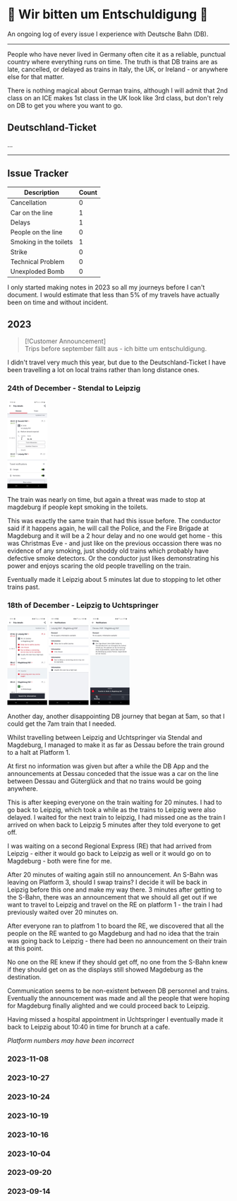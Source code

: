 # 🚝 Wir bitten um Entschuldigung 🚨

An ongoing log of every issue I experience with Deutsche Bahn (DB).

--------------------------------------------------------------------------------

People who have never lived in Germany often cite it as a reliable, punctual country where everything runs on time. The truth is that DB trains are as late, cancelled, or delayed as trains in Italy, the UK, or Ireland - or anywhere else for that matter.

There is nothing magical about German trains, although I will admit that 2nd class on an ICE makes 1st class in the UK look like 3rd class, but don't rely on DB to get you where you want to go.

## Deutschland-Ticket

...

---

## Issue Tracker

Description            | Count
---------------------- | -----
Cancellation           | 0
Car on the line        | 1
Delays                 | 1
People on the line     | 0
Smoking in the toilets | 1
Strike                 | 0
Technical Problem      | 0
Unexploded Bomb        | 0

I only started making notes in 2023 so all my journeys before I can't document. I would estimate that less than 5% of my travels have actually been on time and without incident.

## 2023

> [!Customer Announcement]  
> Trips before september fällt aus - ich bitte um entschuldigung.

I didn't travel very much this year, but due to the Deutschland-Ticket I have been travelling a lot on local trains rather than long distance ones.

### 24th of December - Stendal to Leipzig

<img src="./images/2023-12-24/20231224_102615_DB Navigator.jpg" height="200" alt="DB App showing the train timetable for my journey from Stendal to Leipzig">

The train was nearly on time, but again a threat was made to stop at magdeburg if people kept smoking in the toilets.

This was exactly the same train that had this issue before. The conductor said if it happens again, he will call the Police, and the Fire Brigade at Magdeburg and it will be a 2 hour delay and no one would get home - this was Christmas Eve - and just like on the previous occassion there was no evidence of any smoking, just shoddy old trains which probably have defective smoke detectors. Or the conductor just likes demonstrating his power and enjoys scaring the old people travelling on the train.

Eventually made it Leipzig about 5 minutes lat due to stopping to let other trains past.

### 18th of December - Leipzig to Uchtspringer

<img src="./images/2023-12-18/20231218_081420_DB Navigator.jpg" height="200" alt="DB App showing delays to the train timetable for my journey from Leipzig to Uchtspringer">
<img src="./images/2023-12-18/20231218_081441_DB%20Navigator.jpg" height="200" alt="DB App showing issues with the train from Leipzig to Uchtspringer">
<img src="./images/2023-12-18/20231218_085445_DB%20Navigator.jpg" height="200" alt="DB App showing issues with the train from Leipzig to Uchtspringer">

Another day, another disappointing DB journey that began at 5am, so that I could get the 7am train that I needed.

Whilst travelling between Leipzig and Uchtspringer via Stendal and Magdeburg, I managed to make it as far as Dessau before the train ground to a halt at Platform 1.

At first no information was given but after a while the DB App and the announcements at Dessau conceded that the issue was a car on the line between Dessau and Güterglück and that no trains would be going anywhere.

This is after keeping everyone on the train waiting for 20 minutes. I had to go back to Leipzig, which took a while as the trains to Leipzig were also delayed. I waited for the next train to leipzig, I had missed one as the train I arrived on when back to Leipzig 5 minutes after they told everyone to get off.

I was waiting on a second Regional Express (RE) that had arrived from Leipzig - either it would go back to Leipzig as well or it would go on to Magdeburg - both were fine for me.

After 20 minutes of waiting again still no announcement. An S-Bahn was leaving on Platform 3, should I swap trains? I decide it will be back in Leipzig before this one and make my way there. 3 minutes after getting to the S-Bahn, there was an announcement that we should all get out if we want to travel to Leipzig and travel on the RE on platform 1 - the train I had previously waited over 20 minutes on.

After everyone ran to platfrom 1 to board the RE, we discovered that all the people on the RE wanted to go Magdeburg and had no idea that the train was going back to Leipzig - there had been no announcement on their train at this point.

No one on the RE knew if they should get off, no one from the S-Bahn knew if they should get on as the displays still showed Magdeburg as the destination.

Communication seems to be non-existent between DB personnel and trains. Eventually the announcement was made and all the people that were hoping for Magdeburg finally alighted and we could proceed back to Leipzig.

Having missed a hospital appointment in Uchtspringer I eventually made it back to Leipzig about 10:40 in time for brunch at a cafe.

*Platform numbers may have been incorrect*

### 2023-11-08

### 2023-10-27

### 2023-10-24

### 2023-10-19

### 2023-10-16

### 2023-10-04

### 2023-09-20

### 2023-09-14
